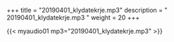 +++
title = "20190401_klydatekrje.mp3"
description = " 20190401_klydatekrje.mp3 "
weight = 20
+++

{{< myaudio01 mp3="20190401_klydatekrje.mp3" >}}

